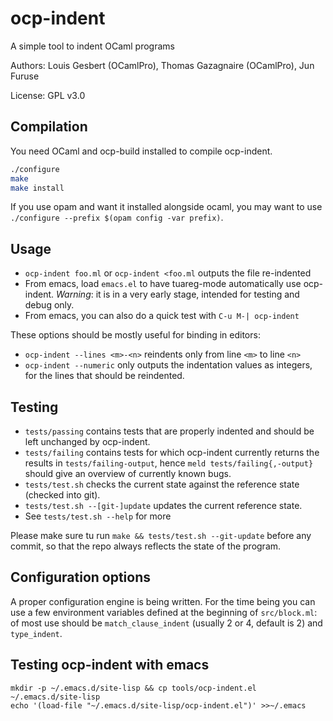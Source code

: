 # ocp-indent

A simple tool to indent OCaml programs

Authors: Louis Gesbert (OCamlPro), Thomas Gazagnaire (OCamlPro), Jun Furuse

License: GPL v3.0

## Compilation

You need OCaml and ocp-build installed to compile ocp-indent.

```bash
./configure
make
make install
```

If you use opam and want it installed alongside ocaml, you may want to use
`./configure --prefix $(opam config -var prefix)`.

## Usage

* `ocp-indent foo.ml` or `ocp-indent <foo.ml` outputs the file re-indented
* From emacs, load `emacs.el` to have tuareg-mode automatically use
  ocp-indent. _Warning_: it is in a very early stage, intended for testing and
  debug only.
* From emacs, you can also do a quick test with `C-u M-| ocp-indent`

These options should be mostly useful for binding in editors:
* `ocp-indent --lines <m>-<n>` reindents only from line `<m>` to line `<n>`
* `ocp-indent --numeric` only outputs the indentation values as integers, for
  the lines that should be reindented.

## Testing

* `tests/passing` contains tests that are properly indented and should be left
  unchanged by ocp-indent.
* `tests/failing` contains tests for which ocp-indent currently returns the
  results in `tests/failing-output`, hence `meld tests/failing{,-output}` should
  give an overview of currently known bugs.
* `tests/test.sh` checks the current state against the reference state (checked
  into git).
* `tests/test.sh --[git-]update` updates the current reference state.
* See `tests/test.sh --help` for more

Please make sure tu run `make && tests/test.sh --git-update` before any commit,
so that the repo always reflects the state of the program.

## Configuration options

A proper configuration engine is being written. For the time being you can use a
few environment variables defined at the beginning of `src/block.ml`: of most
use should be `match_clause_indent` (usually 2 or 4, default is 2) and
`type_indent`.

## Testing ocp-indent with emacs

```
mkdir -p ~/.emacs.d/site-lisp && cp tools/ocp-indent.el ~/.emacs.d/site-lisp
echo '(load-file "~/.emacs.d/site-lisp/ocp-indent.el")' >>~/.emacs
```